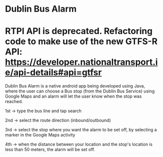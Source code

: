 # Dublin Bus Alarm


#  RTPI API is deprecated. Refactoring code to make use of the new GTFS-R API: https://developer.nationaltransport.ie/api-details#api=gtfsr

Dublin Bus Alarm is a native android app being developed using Java, where the user can choose a Bus stop (from the Dublin Bus Service) using Google Maps and an alarm will let the user know when the stop was reached.

1st -> type the bus line and tap search

2nd -> select the route direction (inbound/outbound)

3rd -> select the stop where you want the alarm to be set off, by selecting a marker in the Google Maps activity

4th -> when the distance between your location and the stop's location is less than 50 meters, the alarm will be set off.
